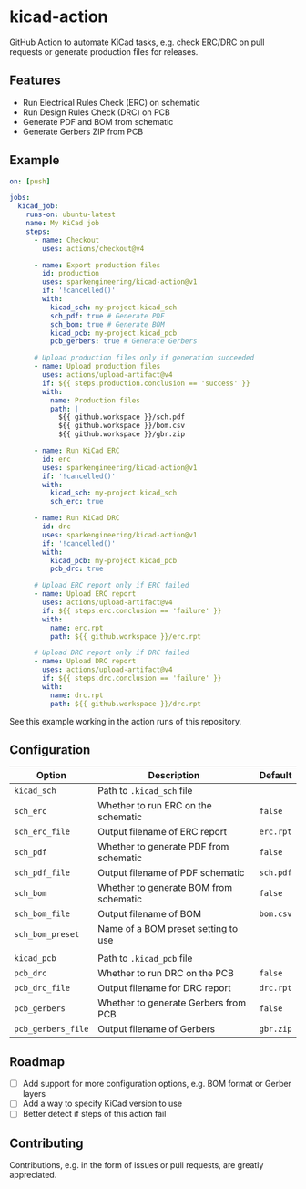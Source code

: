 # kicad-action

GitHub Action to automate KiCad tasks, e.g. check ERC/DRC on pull requests or
generate production files for releases.

## Features

- Run Electrical Rules Check (ERC) on schematic
- Run Design Rules Check (DRC) on PCB
- Generate PDF and BOM from schematic
- Generate Gerbers ZIP from PCB

## Example

```yaml
on: [push]

jobs:
  kicad_job:
    runs-on: ubuntu-latest
    name: My KiCad job
    steps:
      - name: Checkout
        uses: actions/checkout@v4

      - name: Export production files
        id: production
        uses: sparkengineering/kicad-action@v1
        if: '!cancelled()'
        with:
          kicad_sch: my-project.kicad_sch
          sch_pdf: true # Generate PDF
          sch_bom: true # Generate BOM
          kicad_pcb: my-project.kicad_pcb
          pcb_gerbers: true # Generate Gerbers

      # Upload production files only if generation succeeded
      - name: Upload production files
        uses: actions/upload-artifact@v4
        if: ${{ steps.production.conclusion == 'success' }}
        with:
          name: Production files
          path: |
            ${{ github.workspace }}/sch.pdf
            ${{ github.workspace }}/bom.csv
            ${{ github.workspace }}/gbr.zip

      - name: Run KiCad ERC
        id: erc
        uses: sparkengineering/kicad-action@v1
        if: '!cancelled()'
        with:
          kicad_sch: my-project.kicad_sch
          sch_erc: true

      - name: Run KiCad DRC
        id: drc
        uses: sparkengineering/kicad-action@v1
        if: '!cancelled()'
        with:
          kicad_pcb: my-project.kicad_pcb
          pcb_drc: true

      # Upload ERC report only if ERC failed
      - name: Upload ERC report
        uses: actions/upload-artifact@v4
        if: ${{ steps.erc.conclusion == 'failure' }}
        with:
          name: erc.rpt
          path: ${{ github.workspace }}/erc.rpt

      # Upload DRC report only if DRC failed
      - name: Upload DRC report
        uses: actions/upload-artifact@v4
        if: ${{ steps.drc.conclusion == 'failure' }}
        with:
          name: drc.rpt
          path: ${{ github.workspace }}/drc.rpt
```

See this example working in the action runs of this repository.

## Configuration

| Option             | Description                            | Default   |
|--------------------|----------------------------------------|-----------|
| `kicad_sch`        | Path to `.kicad_sch` file              |           |
| `sch_erc`          | Whether to run ERC on the schematic    | `false`   |
| `sch_erc_file`     | Output filename of ERC report          | `erc.rpt` |
| `sch_pdf`          | Whether to generate PDF from schematic | `false`   |
| `sch_pdf_file`     | Output filename of PDF schematic       | `sch.pdf` |
| `sch_bom`          | Whether to generate BOM from schematic | `false`   |
| `sch_bom_file`     | Output filename of BOM                 | `bom.csv` |
| `sch_bom_preset`   | Name of a BOM preset setting to use    |           |
|                    |                                        |           |
| `kicad_pcb`        | Path to `.kicad_pcb` file              |           |
| `pcb_drc`          | Whether to run DRC on the PCB          | `false`   |
| `pcb_drc_file`     | Output filename for DRC report         | `drc.rpt` |
| `pcb_gerbers`      | Whether to generate Gerbers from PCB   | `false`   |
| `pcb_gerbers_file` | Output filename of Gerbers             | `gbr.zip` |

## Roadmap

- [ ] Add support for more configuration options, e.g. BOM format or Gerber layers
- [ ] Add a way to specify KiCad version to use
- [ ] Better detect if steps of this action fail

## Contributing

Contributions, e.g. in the form of issues or pull requests, are greatly appreciated.
